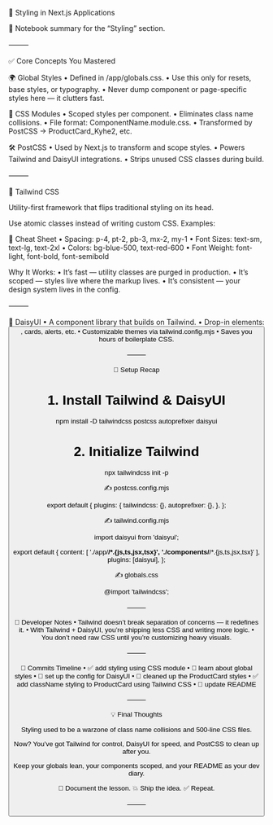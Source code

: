 🎨 Styling in Next.js Applications

📒 Notebook summary for the “Styling” section.

⸻

✅ Core Concepts You Mastered

🌍 Global Styles
• Defined in /app/globals.css.
• Use this only for resets, base styles, or typography.
• Never dump component or page-specific styles here — it clutters fast.

🧩 CSS Modules
• Scoped styles per component.
• Eliminates class name collisions.
• File format: ComponentName.module.css.
• Transformed by PostCSS → ProductCard_Kyhe2, etc.

🛠 PostCSS
• Used by Next.js to transform and scope styles.
• Powers Tailwind and DaisyUI integrations.
• Strips unused CSS classes during build.

⸻

🚀 Tailwind CSS

Utility-first framework that flips traditional styling on its head.

Use atomic classes instead of writing custom CSS. Examples:

📌 Cheat Sheet
• Spacing: p-4, pt-2, pb-3, mx-2, my-1
• Font Sizes: text-sm, text-lg, text-2xl
• Colors: bg-blue-500, text-red-600
• Font Weight: font-light, font-bold, font-semibold

Why It Works:
• It’s fast — utility classes are purged in production.
• It’s scoped — styles live where the markup lives.
• It’s consistent — your design system lives in the config.

⸻

💅 DaisyUI
• A component library that builds on Tailwind.
• Drop-in elements: <button class="btn">, cards, alerts, etc.
• Customizable themes via tailwind.config.mjs
• Saves you hours of boilerplate CSS.

⸻

🔧 Setup Recap

# 1. Install Tailwind & DaisyUI

npm install -D tailwindcss postcss autoprefixer daisyui

# 2. Initialize Tailwind

npx tailwindcss init -p

✍️ postcss.config.mjs

export default {
plugins: {
tailwindcss: {},
autoprefixer: {},
},
};

✍️ tailwind.config.mjs

import daisyui from 'daisyui';

export default {
content: [
'./app/**/*.{js,ts,jsx,tsx}',
'./components/**/*.{js,ts,jsx,tsx}'
],
plugins: [daisyui],
};

✍️ globals.css

@import 'tailwindcss';

⸻

🧠 Developer Notes
• Tailwind doesn’t break separation of concerns — it redefines it.
• With Tailwind + DaisyUI, you’re shipping less CSS and writing more logic.
• You don’t need raw CSS until you’re customizing heavy visuals.

⸻

🧾 Commits Timeline
• ✅ add styling using CSS module
• 🧠 learn about global styles
• 🔧 set up the config for DaisyUI
• 🧼 cleaned up the ProductCard styles
• ✅ add className styling to ProductCard using Tailwind CSS
• 🧾 update README

⸻

💡 Final Thoughts

Styling used to be a warzone of class name collisions and 500-line CSS files.

Now?
You’ve got Tailwind for control, DaisyUI for speed, and PostCSS to clean up after you.

Keep your globals lean, your components scoped, and your README as your dev diary.

🧠 Document the lesson. 💥 Ship the idea. ✅ Repeat.

⸻
